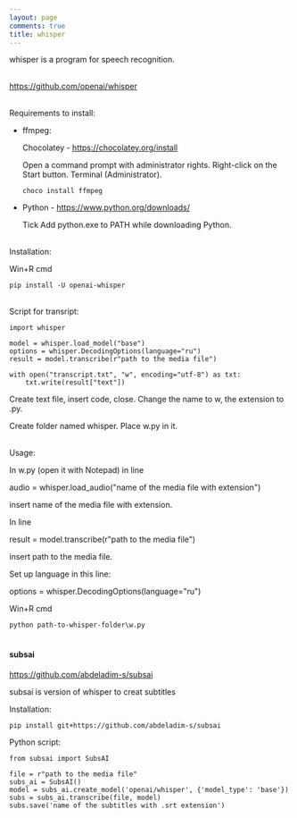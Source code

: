 ```yaml
---
layout: page
comments: true
title: whisper
---
```


whisper is a program for speech recognition.
<br><br>

<https://github.com/openai/whisper>
<br><br>

Requirements to install:

* ffmpeg:

	Chocolatey - <https://chocolatey.org/install>

	Open a command prompt with administrator rights. Right-click on the Start button. Terminal (Administrator).

	`choco install ffmpeg`

* Python - <https://www.python.org/downloads/>

	Tick Add python.exe to PATH while downloading Python.
<br><br>

Installation:

Win+R cmd

`pip install -U openai-whisper`
<br><br>

Script for transript:

```
import whisper

model = whisper.load_model("base")
options = whisper.DecodingOptions(language="ru")
result = model.transcribe(r"path to the media file")

with open("transcript.txt", "w", encoding="utf-8") as txt:
    txt.write(result["text"])
```

Create text file, insert code, close. Change the name to w, the extension to .py.

Create folder named whisper. Place w.py in it.
<br><br>

Usage:

In w.py (open it with Notepad) in line

audio = whisper.load_audio("name of the media file with extension")

insert name of the media file with extension.

In line

result = model.transcribe(r"path to the media file")

insert path to the media file.

Set up language in this line:

options = whisper.DecodingOptions(language="ru")

Win+R cmd

`python path-to-whisper-folder\w.py`
<br><br>

#### subsai

<https://github.com/abdeladim-s/subsai>

subsai is version of whisper to creat subtitles

Installation:

`pip install git+https://github.com/abdeladim-s/subsai`

Python script:

```
from subsai import SubsAI

file = r"path to the media file"
subs_ai = SubsAI()
model = subs_ai.create_model('openai/whisper', {'model_type': 'base'})
subs = subs_ai.transcribe(file, model)
subs.save('name of the subtitles with .srt extension')
```
